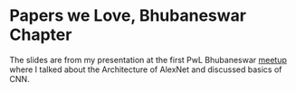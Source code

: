 # Papers we Love, Bhubaneswar Chapter

The slides are from my presentation at the first PwL Bhubaneswar [meetup](https://github.com/papers-we-love/bhubaneswar/tree/master/01-imagenet-classification-using-deep-CNN) where I talked about the Architecture of AlexNet and discussed basics of CNN.